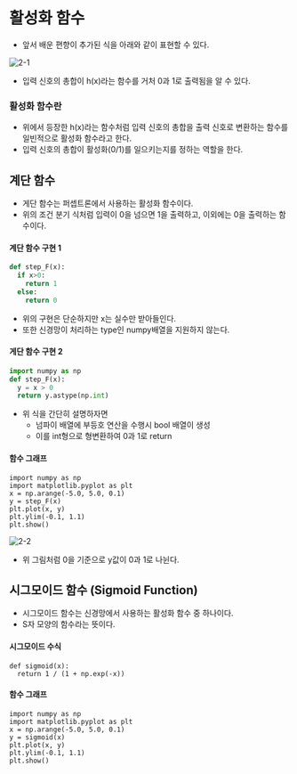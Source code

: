 # 활성화 함수

- 앞서 배운 편향이 추가된 식을 아래와 같이 표현할 수 있다.

![2-1](https://user-images.githubusercontent.com/63298243/90618819-6f8a9880-e24b-11ea-9ce5-8a4a121022ad.jpeg)

- 입력 신호의 총합이 h(x)라는 함수를 거처 0과 1로 출력됨을 알 수 있다.

### 활성화 함수란
- 위에서 등장한 h(x)라는 함수처럼 입력 신호의 총합을 출력 신호로 변환하는 함수를 일빈적으로 활성화 함수라고 한다.
- 입력 신호의 총합이 활성화(0/1)를 일으키는지를 정하는 역할을 한다.

## 계단 함수
- 게단 함수는 퍼셉트론에서 사용하는 활성화 함수이다.
- 위의 조건 분기 식처럼 입력이 0을 넘으면 1을 출력하고, 이외에는 0을 출력하는 함수이다.

#### 계단 함수 구현 1
```Python
def step_F(x):
  if x>0:
    return 1
  else:
    return 0
```
- 위의 구현은 단순하지만 x는 실수만 받아들인다.
- 또한 신경망이 처리하는 type인 numpy배열을 지원하지 않는다.

#### 게단 함수 구현 2
```Python
import numpy as np
def step_F(x):
  y = x > 0
  return y.astype(np.int)
```
- 위 식을 간단히 설명하자면
  - 넘파이 배열에 부등호 연산을 수행시 bool 배열이 생성
  - 이를 int형으로 형변환하여 0과 1로 return


#### 함수 그래프
```Py
import numpy as np
import matplotlib.pyplot as plt
x = np.arange(-5.0, 5.0, 0.1)
y = step_F(x)
plt.plot(x, y)
plt.ylim(-0.1, 1.1)
plt.show()
```

![2-2](https://user-images.githubusercontent.com/63298243/90619242-f475b200-e24b-11ea-869e-803aa49a5df7.png)

- 위 그림처럼 0을 기준으로 y값이  0과 1로 나뉜다.

## 시그모이드 함수 (Sigmoid Function)
- 시그모이드 함수는 신경망에서 사용하는 활성화 함수 중 하나이다.
- S자 모양의 함수라는 뜻이다.

#### 시그모이드 수식
```Py
def sigmoid(x):
  return 1 / (1 + np.exp(-x))
```

#### 함수 그래프
```Py
import numpy as np
import matplotlib.pyplot as plt
x = np.arange(-5.0, 5.0, 0.1)
y = sigmoid(x)
plt.plot(x, y)
plt.ylim(-0.1, 1.1)
plt.show()
```
